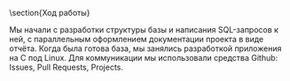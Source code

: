 \section{Ход работы}

Мы начали с разработки структуры базы и написания SQL-запросов к ней, с параллельным оформлением документации проекта в виде отчёта. Когда была готова база, мы занялись разработкой приложения на C под Linux. Для коммуникации мы использовали средства Github: Issues, Pull Requests, Projects.
